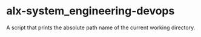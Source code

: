 # alx-system_engineering-devops
A script that prints the absolute path name of the current working directory.
